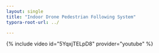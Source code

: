```yaml
---
layout: single
title: "Indoor Drone Pedestrian Following System"
typora-root-url: ../

---
```




{% include video id="5YqxjTELpD8" provider="youtube" %}

